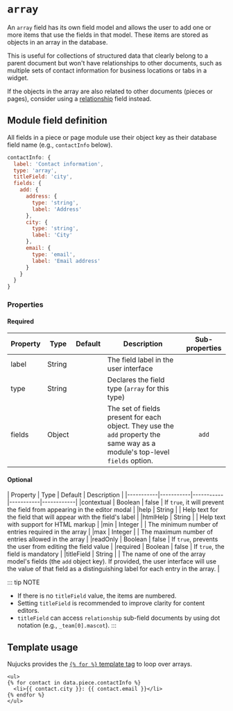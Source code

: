 # `array`

An `array` field has its own field model and allows the user to add one or more items that use the fields in that model. These items are stored as objects in an array in the database.

This is useful for collections of structured data that clearly belong to a parent document but won't have relationships to other documents, such as multiple sets of contact information for business locations or tabs in a widget.

If the objects in the array are also related to other documents (pieces or pages), consider using a [relationship](relationship.md) field instead.

## Module field definition

All fields in a piece or page module use their object key as their database field name (e.g., `contactInfo` below).

```javascript
contactInfo: {
  label: 'Contact information',
  type: 'array',
  titleField: 'city',
  fields: {
    add: {
      address: {
        type: 'string',
        label: 'Address'
      },
      city: {
        type: 'string',
        label: 'City'
      },
      email: {
        type: 'email',
        label: 'Email address'
      }
    }
  }
}
```

### Properties

#### Required

|  Property | Type | Default | Description | Sub-properties |
|-----------|-----------|-----------|-----------|:------------:|
|label | String | | The field label in the user interface | |
|type | String | | Declares the field type (`array` for this type) | |
|fields | Object | | The set of fields present for each object. They use the `add` property the same way as a module's top-level `fields` option. | `add` |

#### Optional

|  Property | Type   | Default | Description |
|-----------|-----------|-----------|-----------|------------|
|contextual | Boolean | false | If `true`, it will prevent the field from appearing in the editor modal |
|help | String | | Help text for the field that will appear with the field's label |
|htmlHelp | String | | Help text with support for HTML markup |
|min | Integer |  | The minimum number of entries required in the array |
|max | Integer |  | The maximum number of entries allowed in the array |
|readOnly | Boolean | false | If `true`, prevents the user from editing the field value |
|required | Boolean | false | If `true`, the field is mandatory |
|titleField | String |  | The name of one of the array model's fields (the `add` object key). If provided, the user interface will use the value of that field as a distinguishing label for each entry in the array. |

::: tip NOTE
- If there is no `titleField` value, the items are numbered.
- Setting `titleField` is recommended to improve clarity for content editors.
- `titleField` can access `relationship` sub-field documents by using dot notation (e.g., `_team[0].mascot`).
:::

## Template usage

Nujucks provides the [`{% for %}` template tag](https://mozilla.github.io/nunjucks/templating.html#for) to loop over arrays.

```django
<ul>
{% for contact in data.piece.contactInfo %}
  <li>{{ contact.city }}: {{ contact.email }}</li>
{% endfor %}
</ul>
```